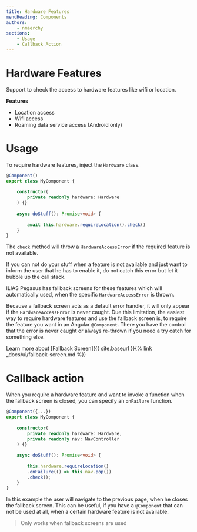 ```yaml
---
title: Hardware Features
menuHeading: Components
authors:
    - nmaerchy
sections:
    - Usage
    - Callback Action
---
```


# Hardware Features

Support to check the access to hardware features like wifi or location.

**Features**

* Location access
* Wifi access
* Roaming data service access (Android only)

# Usage

To require hardware features, inject the `Hardware` class.

```typescript
@Component()
export class MyComponent {
 
    constructor(
        private readonly hardware: Hardware
    ) {}
 
    async doStuff(): Promise<void> {
         
        await this.hardware.requireLocation().check()
    }
}
```

The `check` method will throw a `HardwareAccessError` if the required feature is not available.

If you can not do your stuff when a feature is not available and just want to inform the user
that he has to enable it, do not catch this error but let it bubble up the call stack.

ILIAS Pegasus has fallback screens for these features which will automatically used, when the
specific `HardwareAccessError` is thrown.

Because a fallback screen acts as a default error handler, it will only
appear if the `HardwareAccessError` is never caught. Due this limitation, the easiest way
to require hardware features and use the fallback screen is, to require the feature you want
in an Angular `@Component`. There you have the control that the error is never caught or always
re-thrown if you need a try catch for something else.

Learn more about [Fallback Screen]({{ site.baseurl }}{% link _docs/ui/fallback-screen.md %})

# Callback action

When you require a hardware feature and want to invoke a function when the fallback screen 
is closed, you can specify an `onFailure` function.

```typescript
@Component({...})
export class MyComponent {
 
    constructor(
        private readonly hardware: Hardware,
        private readonly nav: NavController
    ) {}
 
    async doStuff(): Promise<void> {
         
        this.hardware.requireLocation()
        .onFailure(() => this.nav.pop())
        .check();
    }
}
```

In this example the user will navigate to the previous page, when he closes the fallback screen.
This can be useful, if you have a `@Component` that can not be used at all, when a certain 
hardware feature is not available.

> Only works when fallback screens are used
